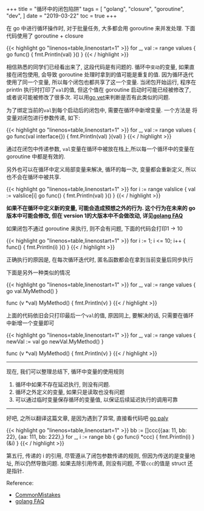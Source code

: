 +++
title = "循环中的闭包陷阱"
tags = [
    "golang",
    "closure",
    "goroutine",
    "dev",
]
date = "2019-03-22"
toc = true
+++

在 go 中进行循环操作时, 对于批量任务, 大多都会用 goroutine 来并发处理. 下面代码使用了 goroutine + closure

{{< highlight go "linenos=table,linenostart=1" >}}
for _, val := range values {
	go func() {
		fmt.Println(val)
	}()
}
{{< / highlight >}}

 相信熟悉的同学们已经看出来了, 这段代码是有问题的. 循环中`变动`的变量, 如果直接在闭包使用, 会导致 goroutine 处理时拿到的值可能是重复的值. 因为循环迭代使用了同一个变量, 所以每个闭包也都共享了这一个变量. 当闭包开始运行, 程序在 println 执行时打印了`val`的值, 但这个值在 goroutine 启动时可能已经被修改了, 或者说可能被修改了很多次. 可以用[go vet]来判断是否有此类似的问题. 

为了绑定当前的`val`到每个启动后的闭包中, 需要在循环中新增变量. 一个方法是 将变量对闭包进行参数传递, 如下:

{{< highlight go "linenos=table,linenostart=1" >}}
for _, val := range values {
	go func(val interface{}) {
		fmt.Println(val)
	}(val)
}
{{< / highlight >}}

通过在闭包中传递参数, `val`变量在循环中被放在栈上,所以每一个循环中的变量在 goroutine 中都是有效的.

另外也可以在循环中定义局部变量来解决, 循环的每一次, 变量都会重新定义, 所以也不会在循环中被共享. 

{{< highlight go "linenos=table,linenostart=1" >}}
for i := range valslice {
	val := valslice[i]
	go func() {
		fmt.Println(val)
	}()
}
{{< / highlight >}}

**如果不在循环中定义新的变量, 可能会造成预想之外的行为. 这个行为在未来的 go 版本中可能会修改, 但在 version 1的大版本中不会做改动, 详见[golang FAQ]**

如果闭包不通过 goroutine 来执行, 则不会有问题, 下面的代码会打印1 -> 10

{{< highlight go "linenos=table,linenostart=1" >}}
for i := 1; i <= 10; i++ {
	func() {
		fmt.Println(i)
	}()
}
{{< / highlight >}}

正确执行的原因是, 在每次循环迭代时, 匿名函数都会在拿到当前变量后同步执行

下面是另外一种类似的情况

{{< highlight go "linenos=table,linenostart=1" >}}
for _, val := range values {
	go val.MyMethod()
}

func (v *val) MyMethod() {
        fmt.Println(v)
}
{{< / highlight >}}

上面的代码依旧会只打印最后一个`val`的值, 原因同上, 要解决的话, 只需要在循环中新增一个变量即可

{{< highlight go "linenos=table,linenostart=1" >}}
for _, val := range values {
        newVal := val
	go newVal.MyMethod()
}

func (v *val) MyMethod() {
        fmt.Println(v)
}
{{< / highlight >}}

---

现在, 我们可以整理总结下, 循环中变量的使用规则

1. 循环中如果不存在延迟执行, 则没有问题. 
2. 循环之外定义的变量, 如果只是读取也没有问题
3. 可以通过临时变量保存循环的变量值, 以保证后续延迟执行的调用可靠

--- 

好吧, 之所以翻译这篇文章, 是因为遇到了异常, 直接看代码吧 [go paly]

{{< highlight go "linenos=table,linenostart=1" >}}
bb := []ccc{{aa: 11, bb: 22}, {aa: 111, bb: 222},}
for _, i := range bb {
    go func(i *ccc) {
        fmt.Println(i)
    }(&i)
}
{{< / highlight >}}

第五行, 传递的 i 的引用, 尽管遵从了闭包参数传递的规则, 但因为传送的是变量地址, 所以仍然导致问题. 如果去除引用传递, 则没有问题, 不管`ccc`的值是 struct 还是指针.

Reference:

- [CommonMistakes]
- [golang FAQ]

[CommonMistakes]: https://github.com/golang/go/wiki/CommonMistakes
[go vet]: https://golang.org/cmd/go/#hdr-Run_go_tool_vet_on_packages
[golang FAQ]: https://golang.org/doc/faq#closures_and_goroutines
[go paly]: https://play.golang.org/p/CMJWCOM4OCl
